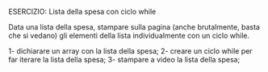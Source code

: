 ESERCIZIO: Lista della spesa con ciclo while

Data una lista della spesa, stampare sulla pagina (anche brutalmente, basta che si vedano) gli elementi della lista individualmente con un ciclo while.


1- dichiarare un array con la lista della spesa;
2- creare un ciclo while per far iterare la lista della spesa;
3- stampare a video la lista della spesa;

